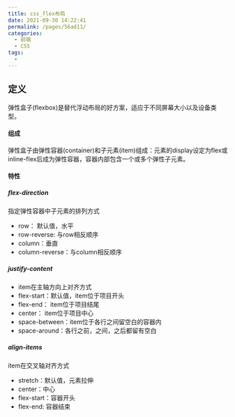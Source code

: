 ```yaml
---
title: css_flex布局
date: 2021-09-30 14:22:41
permalink: /pages/56ad11/
categories:
  - 前端
  - CSS
tags:
  - 
---
```

## 定义
弹性盒子(flexbox)是替代浮动布局的好方案，适应于不同屏幕大小以及设备类型。

#### 组成
弹性盒子由弹性容器(container)和子元素(item)组成：元素的display设定为flex或inline-flex后成为弹性容器，容器内部包含一个或多个弹性子元素。

#### 特性
##### flex-direction
指定弹性容器中子元素的排列方式
* row： 默认值，水平
* row-reverse: 与row相反顺序
* column：垂直
* column-reverse：与column相反顺序
##### justify-content
* item在主轴方向上对齐方式
* flex-start：默认值，item位于项目开头
* flex-end： item位于项目结尾
* center： item位于项目中心
* space-between：item位于各行之间留空白的容器内
* space-around：各行之前，之间，之后都留有空白
##### align-items
item在交叉轴对齐方式
* stretch：默认值，元素拉伸
* center：中心
* flex-start：容器开头
* flex-end: 容器结束